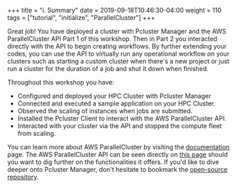 +++
title = "i. Summary"
date = 2019-09-18T10:46:30-04:00
weight = 110
tags = ["tutorial", "initialize", "ParallelCluster"]
+++

Great job! You have deployed a cluster with Pcluster Manager and the AWS ParallelCluster API Part 1 of this workshop. Then in Part 2 you interacted directly with the API to begin creating workflows. By further extending your codes, you can use the API to virtually run any operational workflow on your clusters such as starting a custom cluster when there's a new project or just run a cluster for the duration of a job and shut it down when finished.

Throughout this workshop you have:
- Configured and deployed your HPC Cluster with Pcluster Manager
- Connected and executed a sample application on your HPC Cluster.
- Observed the scaling of instances when jobs are submitted.
- Installed the Pcluster Client to interact with the AWS ParallelCluster API.
- Interacted with your cluster via the API and stopped the compute fleet from scaling.

You can learn more about AWS ParallelCluster by visiting the [documentation](https://docs.aws.amazon.com/parallelcluster/latest/ug/what-is-aws-parallelcluster.html) page. The AWS ParallelCluster API can be seen directly on [this page](https://github.com/aws/aws-parallelcluster/tree/develop/api/client/src) should you want to dig further on the functionalities it offers. If you'd like to dive deeper onto Pcluster Manager, don't hesitate to bookmark the [open-source repository](https://github.com/aws-samples/pcluster-manager).
